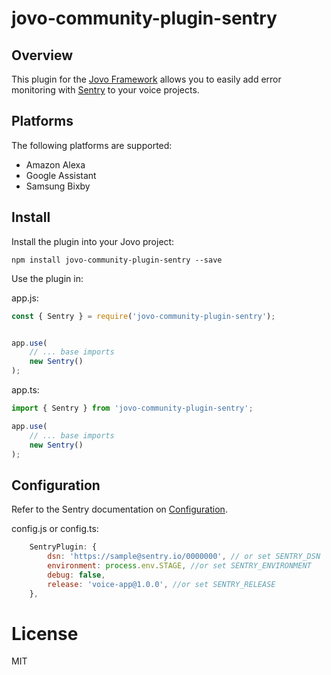 # jovo-community-plugin-sentry

## Overview
This plugin for the [Jovo Framework](https://github.com/jovotech/jovo-framework) allows you to easily add error monitoring with [Sentry](https://sentry.io) to your voice projects.

## Platforms
The following platforms are supported:
* Amazon Alexa
* Google Assistant
* Samsung Bixby

## Install
Install the plugin into your Jovo project:

`npm install jovo-community-plugin-sentry --save`

Use the plugin in:

app.js:
```javascript
const { Sentry } = require('jovo-community-plugin-sentry');


app.use(
    // ... base imports
    new Sentry()
);
```


app.ts:
```typescript
import { Sentry } from 'jovo-community-plugin-sentry';

app.use(
    // ... base imports
    new Sentry()
);
```

## Configuration

Refer to the Sentry documentation on [Configuration](https://docs.sentry.io/error-reporting/configuration/?platform=node).

config.js or config.ts:
```javascript
    SentryPlugin: {
        dsn: 'https://sample@sentry.io/0000000', // or set SENTRY_DSN
        environment: process.env.STAGE, //or set SENTRY_ENVIRONMENT
        debug: false,
        release: 'voice-app@1.0.0', //or set SENTRY_RELEASE
    },
```

# License

MIT